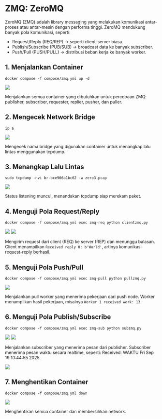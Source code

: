 # ZMQ: ZeroMQ

ZeroMQ (ZMQ) adalah library messaging yang melakukan komunikasi antar-proses atau antar-mesin dengan performa tinggi.
ZeroMQ mendukung banyak pola komunikasi, seperti:
- Request/Reply (REQ/REP) → seperti client-server biasa.
- Publish/Subscribe (PUB/SUB) → broadcast data ke banyak subscriber.
- Push/Pull (PUSH/PULL) → distribusi beban kerja ke banyak worker.

## 1. Menjalankan Container

```
docker compose -f compose/zmq.yml up -d
```

<img src="https://imgur.com/HngMMUr.png">

Menjalankan semua container yang dibutuhkan untuk percobaan ZMQ: publisher, subscriber, requester, replier, pusher, dan puller.

## 2. Mengecek Network Bridge

```
ip a
```

<img src="https://imgur.com/nvLUKsb.png">

Mengecek nama bridge yang digunakan container untuk menangkap lalu lintas menggunakan tcpdump.

## 3. Menangkap Lalu Lintas

```
sudo tcpdump -nvi br-bce966a1bc62 -w zero3.pcap
```

<img src="https://imgur.com/Q7FVZoe.png">

Status listening muncul, menandakan tcpdump siap merekam paket.

## 4. Menguji Pola Request/Reply

```
docker compose -f compose/zmq.yml exec zmq-req python clientzmq.py
```

<img src="https://imgur.com/EBDsQr7.png">

<img src="https://imgur.com/2c3jtub.png">

Mengirim request dari client (REQ) ke server (REP) dan menunggu balasan. Client menampilkan `Received reply 0: b'World'`, artinya komunikasi request-reply berhasil.

## 5. Menguji Pola Push/Pull

```
docker compose -f compose/zmq.yml exec zmq-pull python pullzmq.py
```
<img src="https://imgur.com/Vt38zj5.png">

Menjalankan pull worker yang menerima pekerjaan dari push node.
Worker menampilkan hasil pekerjaan, misalnya `Worker 1 received work: 13`.

## 6. Menguji Pola Publish/Subscribe

```
docker compose -f compose/zmq.yml exec zmq-sub python subzmq.py
```
<img src="https://imgur.com/WR12SeQ.png">

<img src="https://imgur.com/SKi1oZt.png">

Menjalankan subscriber yang menerima pesan dari publisher. Subscriber menerima pesan waktu secara realtime, seperti: Received: WAKTU Fri Sep 19 10:44:55 2025.

<img src="https://imgur.com/bHKgw1i.png">

## 7. Menghentikan Container

```
docker compose -f compose/zmq.yml down
```
<img src="https://imgur.com/hXYDBAf.png">

Menghentikan semua container dan membersihkan network.
